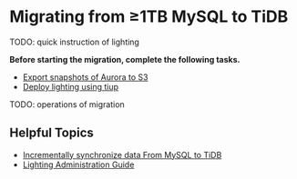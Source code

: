 # Migrating from ≥1TB MySQL to TiDB


TODO: quick instruction of lighting

**Before starting the migration, complete the following tasks.**

- [Export snapshots of Aurora to S3]()
- [Deploy lighting using tiup]()

TODO: operations of migration 



## Helpful Topics 
- [Incrementally synchronize data From  MySQL to TiDB]()
- [Lighting Administration Guide]()
